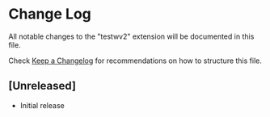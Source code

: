 # Change Log

All notable changes to the "testwv2" extension will be documented in this file.

Check [Keep a Changelog](http://keepachangelog.com/) for recommendations on how to structure this file.

## [Unreleased]

- Initial release